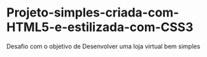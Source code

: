 # Projeto-simples-criada-com-HTML5-e-estilizada-com-CSS3
Desafio com o objetivo de Desenvolver uma loja virtual bem simples

